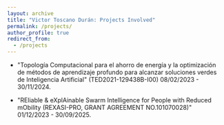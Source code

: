 ```yaml
---
layout: archive
title: "Victor Toscano Durán: Projects Involved"
permalink: /projects/
author_profile: true
redirect_from:
  - /projects
---
```


- "Topología Computacional para el ahorro de energía y la optimización de métodos de aprendizaje profundo para alcanzar soluciones verdes de Inteligencia Artificial" (TED2021-129438B-I00) 08/02/2023 - 30/11/2024.

- "REliable & eXplAinable Swarm Intelligence for People with Reduced mObility (REXASI-PRO, GRANT AGREEMENT NO.101070028)" 01/12/2023 - 30/09/2025.